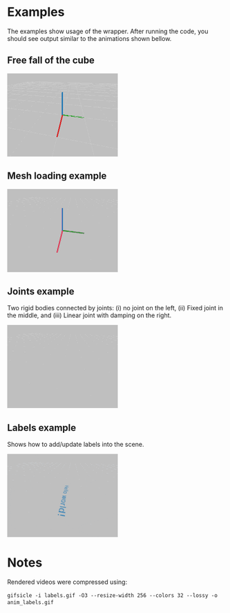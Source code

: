 # Examples
The examples show usage of the wrapper. After running the code, you should see output similar to the animations shown bellow.

## Free fall of the cube
![](anim_fall_small.gif)

## Mesh loading example
![](anim_spade.gif)

## Joints example
Two rigid bodies connected by joints: 
(i) no joint on the left,
(ii) Fixed joint in the middle,
and (iii) Linear joint with damping on the right.

![](anim_joints.gif)


## Labels example
Shows how to add/update labels into the scene.

![](anim_labels.gif)


# Notes
Rendered videos were compressed using:
```
gifsicle -i labels.gif -O3 --resize-width 256 --colors 32 --lossy -o anim_labels.gif
```